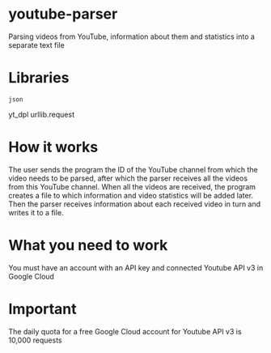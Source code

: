 # youtube-parser
Parsing videos from YouTube, information about them and statistics into a separate text file

# Libraries

	json
  yt_dpl
  urllib.request

# How it works

The user sends the program the ID of the YouTube channel from which the video needs to be parsed, after which the parser receives all the videos from this YouTube channel. When all the videos are received, the program creates a file to which information and video statistics will be added later. Then the parser receives information about each received video in turn and writes it to a file.

# What you need to work

You must have an account with an API key and connected Youtube API v3 in Google Cloud

# Important

The daily quota for a free Google Cloud account for Youtube API v3 is 10,000 requests
